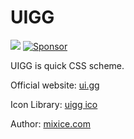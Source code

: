 # UIGG

[![](https://data.jsdelivr.com/v1/package/npm/uigg/badge)](https://www.jsdelivr.com/package/npm/uigg)
[![Sponsor](https://img.shields.io/static/v1?label=Sponsor&message=%E2%9D%A4&logo=GitHub?style=flat-square&logo=appveyor)](https://github.com/mixice/uigg)

UIGG is quick CSS scheme.

Official website: [ui.gg](https://ui.gg/)

Icon Library: [uigg ico](https://ui.gg/ico.html)

Author: [mixice.com](http://mixice.com/)
